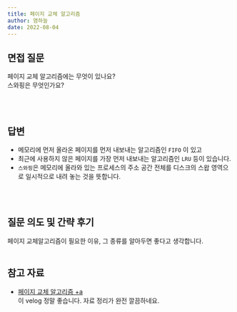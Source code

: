 ```yaml
---
title: 페이지 교체 알고리즘
author: 염하늘
date: 2022-08-04
---
```


## 면접 질문

페이지 교체 알고리즘에는 무엇이 있나요?<br/>
스와핑은 무엇인가요?<br/>

<br>
<br />

## 답변

*  메모리에 먼저 올라온 페이지를 먼저 내보내는 알고리즘인 `FIFO` 이 있고<br/>
* 최근에 사용하지 않은 페이지를 가장 먼저 내보내는 알고리즘인 `LRU` 등이 있습니다.<br/>
* `스와핑`은 메모리에 올라와 있는 프로세스의 주소 공간 전체를 디스크의 스왑 영역으로 일시적으로 내려 놓는 것을 뜻합니다.

<br>
<br />

## 질문 의도 및 간략 후기

페이지 교체알고리즘이 필요한 이유, 그 종류를 알아두면 좋다고 생각합니다.
<br>
<br />


## 참고 자료

* [ 페이지 교체 알고리즘 +a](https://gyoogle.dev/blog/computer-science/operating-system/Page%20Replacement%20Algorithm.html)
<br/>이 velog 정말 좋습니다. 자료 정리가 완전 깔끔하네요.